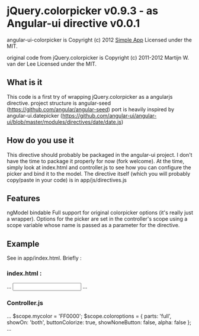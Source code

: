 # jQuery.colorpicker v0.9.3 - as Angular-ui directive v0.0.1

angular-ui-colorpicker is Copyright (c) 2012 [Simple App](http://www.simpleapp.fr)
Licensed under the MIT.
 
original code from jQuery.colorpicker is Copyright (c) 2011-2012 Martijn W. van der Lee
Licensed under the MIT.

## What is it
This code is a first try of wrapping jQuery.colorpicker as a angularjs directive.
project structure is angular-seed (https://github.com/angular/angular-seed)
port is heavily inspired by angular-ui.datepicker  (https://github.com/angular-ui/angular-ui/blob/master/modules/directives/date/date.js)

## How do you use it
This directive should probably be packaged in the angular-ui project. I don't have the time to package it properly for now (fork welcome). 
At the time, simply look at index.html and controller.js to see how you can configure the picker and bind it to the model.
The directive itself (which you will probably copy/paste in your code) is in app/js/directives.js

## Features
ngModel bindable
Full support for original colorpicker options (it's really just a wrapper).
Options for the picker are set in the controller's scope using a scope variable whose name is passed as a parameter for the directive.

## Example
See in app/index.html. Briefly : 

### index.html : 
...
<input sa-colorpicker="coloroptions" ng-model="mycolor"></input>
...

### Controller.js
...
$scope.mycolor = 'FF0000';
$scope.coloroptions = {
		parts: 'full',
		showOn: 'both',
		buttonColorize: true,
		showNoneButton: false,
		alpha: false
	};
...
  